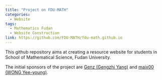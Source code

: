 ```yaml
---
title: "Project on FDU-MATH"
categories:
  - Website
tags:
  - Mathematics Fudan
  - Website Construction
link: https://github.com/FDU-MATH/fdu-math.github.io
---
```


This github repository aims at creating a resource website for students in School of Mathematical Science, Fudan University.

The initial sponsors of the project are  [Genz (Gengzhi Yang)](https://github.com/Genz17) and  [maix00 (WONG Yee-young)](https://github.com/maix00). 